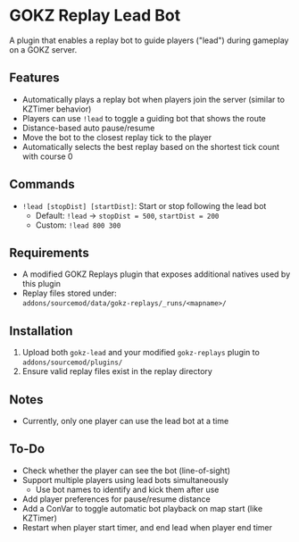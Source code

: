 ﻿# GOKZ Replay Lead Bot

A plugin that enables a replay bot to guide players ("lead") during gameplay on a GOKZ server.

## Features

- Automatically plays a replay bot when players join the server (similar to KZTimer behavior)
- Players can use `!lead` to toggle a guiding bot that shows the route
- Distance-based auto pause/resume
- Move the bot to the closest replay tick to the player
- Automatically selects the best replay based on the shortest tick count with course 0

## Commands

- `!lead [stopDist] [startDist]`: Start or stop following the lead bot  
  - Default: `!lead` → `stopDist = 500`, `startDist = 200`  
  - Custom: `!lead 800 300`

## Requirements

- A modified GOKZ Replays plugin that exposes additional natives used by this plugin
- Replay files stored under:  
  `addons/sourcemod/data/gokz-replays/_runs/<mapname>/`

## Installation

1. Upload both `gokz-lead` and your modified `gokz-replays` plugin to `addons/sourcemod/plugins/`
2. Ensure valid replay files exist in the replay directory

## Notes

- Currently, only one player can use the lead bot at a time

## To-Do

- Check whether the player can see the bot (line-of-sight)
- Support multiple players using lead bots simultaneously  
  - Use bot names to identify and kick them after use
- Add player preferences for pause/resume distance
- Add a ConVar to toggle automatic bot playback on map start (like KZTimer)
- Restart when player start timer, and end lead when player end timer
